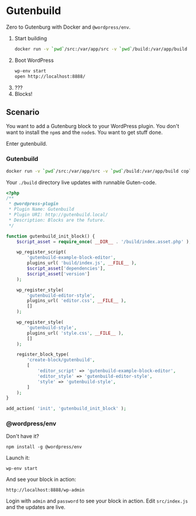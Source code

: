 # Gutenbuild

Zero to Gutenburg with Docker and `@wordpress/env`.

1. Start building
   ```bash
   docker run -v `pwd`/src:/var/app/src -v `pwd`/build:/var/app/build coplusco/gutenbuild
   ```
2. Boot WordPress
   ```bash
   wp-env start
   open http://localhost:8888/
   ```
3. ???
4. Blocks!

## Scenario

You want to add a Gutenburg block to your WordPress plugin. You don't want to install the `npm`s and the `node`s. You want to get stuff done.

Enter gutenbuild.

### Gutenbuild

```bash
docker run -v `pwd`/src:/var/app/src -v `pwd`/build:/var/app/build coplusco/gutenbuild
```

Your `./build` directory live updates with runnable Guten-code.

```php
<?php
/**
 * @wordpress-plugin
 * Plugin Name: Gutenbuild
 * Plugin URI: http://gutenbuild.local/
 * Description: Blocks are the future.
 */

function gutenbuild_init_block() {
	$script_asset = require_once( __DIR__ . '/build/index.asset.php' );

	wp_register_script(
		'gutenbuild-example-block-editor',
		plugins_url( 'build/index.js', __FILE__ ),
		$script_asset['dependencies'],
		$script_asset['version']
	);

	wp_register_style(
		'gutenbuild-editor-style',
		plugins_url( 'editor.css', __FILE__ ),
		[]
	);

	wp_register_style(
		'gutenbuild-style',
		plugins_url( 'style.css', __FILE__ ),
		[]
	);

	register_block_type(
		'create-block/gutenbuild',
		[
			'editor_script' => 'gutenbuild-example-block-editor',
			'editor_style' => 'gutenbuild-editor-style',
			'style' => 'gutenbuild-style',
		]
	);
}

add_action( 'init', 'gutenbuild_init_block' );
```

### @wordpress/env

Don't have it?

```
npm install -g @wordpress/env
```

Launch it:

```
wp-env start
```

And see your block in action:

```
http://localhost:8888/wp-admin
```

Login with `admin` and `password` to see your block in action. Edit `src/index.js` and the updates are live.
